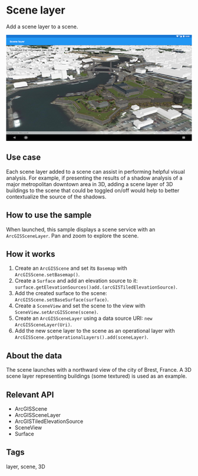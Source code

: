 # Scene layer

Add a scene layer to a scene.

![](scene-layer.png)

## Use case

Each scene layer added to a scene can assist in performing helpful visual analysis. For example, if presenting the results of a shadow analysis of a major metropolitan downtown area in 3D, adding a scene layer of 3D buildings to the scene that could be toggled on/off would help to better contextualize the source of the shadows.

## How to use the sample

When launched, this sample displays a scene service with an `ArcGISSceneLayer`. Pan and zoom to explore the scene.

## How it works

1. Create an `ArcGISScene` and set its `Basemap` with `ArcGISScene.setBasemap()`.
1. Create a `Surface` and add an elevation source to it: `surface.getElevationSources()add.(arcGISTiledElevationSource)`.
1. Add the created surface to the scene: `ArcGISScene.setBaseSurface(surface)`.
1. Create a `SceneView` and set the scene to the view with `SceneView.setArcGISScene(scene)`.
1. Create an `ArcGISSceneLayer` using a data source URI: `new ArcGISSceneLayer(Uri)`.
1. Add the new scene layer to the scene as an operational layer with `ArcGISScene.getOperationalLayers().add(sceneLayer)`.

## About the data

The scene launches with a northward view of the city of Brest, France. A 3D scene layer representing buildings (some textured) is used as an example.

## Relevant API

* ArcGISScene
* ArcGISSceneLayer
* ArcGISTiledElevationSource
* SceneView
* Surface

## Tags

layer, scene, 3D
